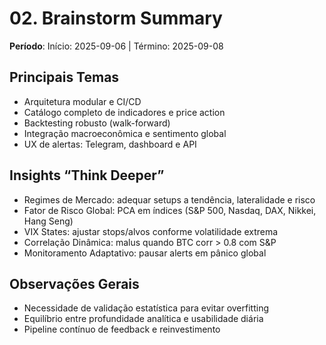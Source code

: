 # 02. Brainstorm Summary

**Período**: Início: 2025-09-06 | Término: 2025-09-08

## Principais Temas
- Arquitetura modular e CI/CD  
- Catálogo completo de indicadores e price action  
- Backtesting robusto (walk-forward)  
- Integração macroeconômica e sentimento global  
- UX de alertas: Telegram, dashboard e API

## Insights “Think Deeper”
- Regimes de Mercado: adequar setups a tendência, lateralidade e risco  
- Fator de Risco Global: PCA em índices (S&P 500, Nasdaq, DAX, Nikkei, Hang Seng)  
- VIX States: ajustar stops/alvos conforme volatilidade extrema  
- Correlação Dinâmica: malus quando BTC corr > 0.8 com S&P  
- Monitoramento Adaptativo: pausar alerts em pânico global

## Observações Gerais
- Necessidade de validação estatística para evitar overfitting  
- Equilíbrio entre profundidade analítica e usabilidade diária  
- Pipeline contínuo de feedback e reinvestimento
